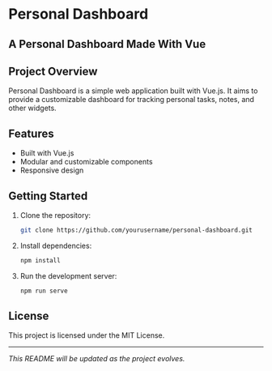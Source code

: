 # Personal Dashboard

## A Personal Dashboard Made With Vue

## Project Overview

Personal Dashboard is a simple web application built with Vue.js. It aims to provide a customizable dashboard for tracking personal tasks, notes, and other widgets.

## Features

- Built with Vue.js
- Modular and customizable components
- Responsive design

## Getting Started

1. Clone the repository:
   ```bash
   git clone https://github.com/yourusername/personal-dashboard.git
   ```
2. Install dependencies:
   ```bash
   npm install
   ```
3. Run the development server:
   ```bash
   npm run serve
   ```

## License

This project is licensed under the MIT License.

---

_This README will be updated as the project evolves._
